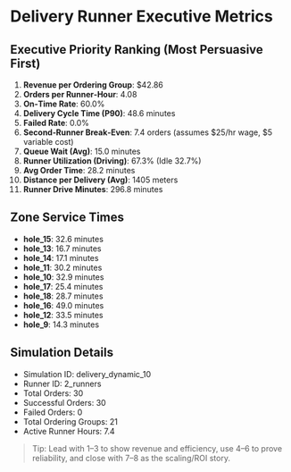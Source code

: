 # Delivery Runner Executive Metrics

## Executive Priority Ranking (Most Persuasive First)
1. **Revenue per Ordering Group**: $42.86
2. **Orders per Runner‑Hour**: 4.08
3. **On‑Time Rate**: 60.0%
4. **Delivery Cycle Time (P90)**: 48.6 minutes
5. **Failed Rate**: 0.0%
6. **Second‑Runner Break‑Even**: 7.4 orders (assumes $25/hr wage, $5 variable cost)
7. **Queue Wait (Avg)**: 15.0 minutes
8. **Runner Utilization (Driving)**: 67.3% (Idle 32.7%)
9. **Avg Order Time**: 28.2 minutes
10. **Distance per Delivery (Avg)**: 1405 meters
11. **Runner Drive Minutes**: 296.8 minutes

## Zone Service Times
- **hole_15**: 32.6 minutes
- **hole_13**: 16.7 minutes
- **hole_14**: 17.1 minutes
- **hole_11**: 30.2 minutes
- **hole_10**: 32.9 minutes
- **hole_17**: 25.4 minutes
- **hole_18**: 28.7 minutes
- **hole_16**: 49.0 minutes
- **hole_12**: 33.5 minutes
- **hole_9**: 14.3 minutes


## Simulation Details
- Simulation ID: delivery_dynamic_10
- Runner ID: 2_runners
- Total Orders: 30
- Successful Orders: 30
- Failed Orders: 0
- Total Ordering Groups: 21
- Active Runner Hours: 7.4

> Tip: Lead with 1–3 to show revenue and efficiency, use 4–6 to prove reliability, and close with 7–8 as the scaling/ROI story.
